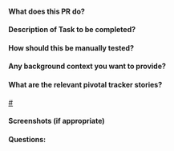 #### What does this PR do?
#### Description of Task to be completed?
#### How should this be manually tested?
#### Any background context you want to provide?
#### What are the relevant pivotal tracker stories?
[#](link)
#### Screenshots (if appropriate)
#### Questions:
